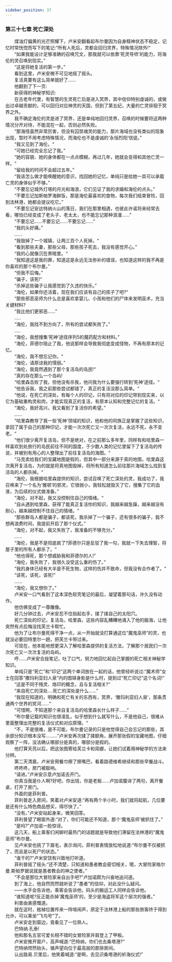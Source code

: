 ```yaml
---
sidebar_position: 37
---
```

### 第三十七章 死亡深处  


　　煤油灯偏黄的光芒照耀下，卢米安翻看起布尔曼因为自身精神状态不稳定，记忆时常恍惚而写下的笔记:“所有人死后，灵都会回归灵界，特殊情况除外!“  
　　“如果我能设计足够准确的召唤咒文，那我就可以依靠‘死灵导师’的能力，将海伦的灵召唤到现实。”  
　　“这是将她复活的第一步。”  
　　看到这里，卢米安微不可见地摇了摇头。  
　　复活真要有这么简单就好了......  
　　他翻到了下一页:  
　　新获得的神秘学知识:  
　　在古老年代里，有智慧的生灵死亡后是进入冥界，其中信仰特别虔诚的，或做出过卓越贡献的，可以回归对应神灵的天国，但到了第五纪，大量的亡灵徘徊于冥界之外。  
　　我不确定海伦的灵是进了冥界，还是单纯地回归灵界，召唤的时候要将这两种情况分开对待，不能混在一起，否则必然失败。  
　　“那海怪虽然非常厉害，但没有囚禁魂灵的能力，那片海域也没有类似的现象出现，暂时不用考虑特殊情况，而海伦也不是虔诚的‘永恒烈阳’信徒。”  
　　“我又见到了海伦。“  
　　“可她已经完全忘记了我。”  
　　“她的容貌、她的身体都在一点点模糊，再过几年，她就会变得和其他亡灵一样。“  
　　“留给我的时间不会超过五年。”  
　　“我该怎么做才能唤醒她的意识，找回她的记忆，单纯只是给她一具可以承载亡灵的身体似乎不够。”  
　　“不要忘记城外灯塔的月光和海浪，它们见证了我的求婚和海伦的点头。”  
　　“不要忘记加斯帕罗海鲜饭，那是海伦最喜欢的食物，每次我们结束冒险，回到法林港，她都会提议吃它。”  
　　“不要忘记安达特纳火山的落日，我们在那里相遇，也彼此许诺将来经常去看，哪怕已经变成了老头子、老太太，也不能忘记那种浪漫……”  
　　“不要忘记……不要忘记……不要忘记...…”  
　　“我的头好痛。”  
　　......  
　　“我毁掉了一个城镇，让两三百个人死掉。“  
　　“看到那些夫妻，那些父母，那些孩子死去，我没有感觉开心。”  
　　“我的心就像沉在黑暗里。“  
　　“我知道这是我的罪，知道这是永远无法弥补的错误，也知道这样的我不再是你喜欢的那个布尔曼。”  
　　“但我不后悔。”  
　　“骗子，该死!“  
　　“杀掉这些骗子让我感觉到了久违的快乐。”  
　　“海伦，如果你还活着，现在我们应该有自己的孩子了吧?“  
　　“那些邪恶巫师为什么总是喜欢拿婴儿、小孩和他们的尸体来发明巫术，充当关键材料?  
　　“我比他们更邪恶……”  
　　.....  
　　“海伦，我找不到方向了，所有的尝试都失败了。”  
　　.....  
　　“海伦，我想搜集‘死神’途径序列5的魔药配方和材料。”  
　　“海伦，菲德尔阻止了我，他说那样会导致我彻底变成怪物，不再有原本的记忆。  
　　“海伦，我不想忘记你。“  
　　“海伦，请原谅我的懦弱。”  
　　“海伦，我竟然遇到了那个复活岛的岛民!“  
　　“真的存在那么一个岛屿!  
　　“哈里森击败了我，但他没有杀我，他问我为什么要强行转到‘死神’途径。“  
　　“他告诉我，我之前那些尝试都错了，真正的复活没那么简单。“  
　　“他说，在死亡的深处，有每个人的印记，只有将对应的印记带到现实来，以它为基础重构灵和肉，才能实现真正的复活，有原本认知和完整记忆的复活。“  
　　“海伦，我好高兴，我又看到了复活你的希望。”  
　　......  
　　“哈里森教导了我一些‘死神’领域的知识，他和他的同族正是掌握了这些知识，拿回了属于自己的那种印记，才能一次次死亡又一次次复活，永远不死，永不变老。“  
　　“他们很少离开复活岛，但不是绝对，在之前那么多年里，同样有和哈里森一样喜欢到处旅行的岛民前往不同的国度，于少数人类的记忆里留下了复活岛的传说，并被别有用心的人整理出了前往复活岛的海图。“  
　　“马克卖给我们的宝藏地图是假的，但其中一部分来源于真的地图，哈里森这次离开复活岛，为的就是将真地图毁掉，将所有知道怎么前往那片海域怎么找到复活岛的人都杀掉。“  
　　“海伦，我根据哈里森提供的知识，尝试召唤了死亡深处的灵，我成功了，我召唤来了一个名为‘雅顿’的邪灵，它很弱小，我轻松就毁灭了它，搜集了它的血液，为后续的仪式做准备。”  
　　“海伦，对不起，我又没控制住自己的情绪。“  
　　“自从遇到哈里森，获得了能真正复活你的知识，我越来越急躁，越来越没有耐心，越来越控制不住自己的情绪。“  
　　“那些群岛人都是骗子，都该死，我杀掉了一个骗子，还有很多的骗子，我不想再浪费时间，我提前开启了那个仪式。”  
　　“海伦，对不起，我又失败了，我准备的不够充分。”  
　　......  
　　“海伦，我是不是彻底疯了?菲德尔只是反驳了我一句，我就一下失去理智，将屋子里的所有人都杀了。“  
　　“他也得死，那个想威胁我和菲德尔的人!”  
　　“海伦，我失败了，我很久没受这么重的伤了。”  
　　“我的身体已经有大半是不死生物，这样的伤并不致命，但我没有合作者了。“  
　　“该死，该死，该死!”  
　　......  
　　“海伦，我又想你了。”  
　　卢米安一口气看到了这本深色软壳笔记的最后，凝望着那句话，许久没有动作。  
　　他仿佛变成了一尊雕像。  
　　好几分钟过去，卢米安忍不住抬起右手，揉了揉自己的太阳穴。  
　　死亡深处的印记，复活岛，哈里森，这些内容乱糟糟地涌入了他的脑海，让他突然有点后悔没找芙兰卡帮忙。  
　　他为了让布尔曼死得干净一点，从一开始就没打算通这位“魔鬼巫师”的灵，也就没必要回特里尔一趟，把芙兰卡带过来。  
　　可现在，他本能地想更深入了解哈里森提供的复活方法，了解那个居民们一次次死亡又一次次复活的岛屿。  
　　呼...…卢米安合拢笔记，吐了口气，努力地回忆起自己掌握的死亡相关神秘学知识。  
　　单纯只是“死亡”和“印记”这两个单词放在一起的话，他曾经听说过:“魔术师”女士在回答“撒玛利亚妇人泉”内的图铎身影是什么时，提到过“死亡印记”这个名词!”  
　　“这是不同于残灵、烙印的概念，且与复活相关?“  
　　“来自死亡的深处....死亡的深处是什么......”  
　　“我现在知道的，明确和死亡有关的东西有，冥界，‘撒玛利亚妇人泉’，那条贯通两个世界的冥河......“  
　　“可惜啊，不知道那个来自复活岛的哈里森长什么样子.…..”  
　　“布尔曼记载的知识也很凌乱，似乎想到什么就写什么，不是他自己，很难从里面整理出完整的复活仪式和对应原理。“  
　　“不，不是很难，是不可能，布尔曼记录的只是他觉得自己会忘记的那些，其余部分知识根本没写.….….”卢米安再次揉了揉额角，展开那张假的宝藏地图，仔细观察了一阵，没法确认哪部分是真的，哪部分是假的。  
　　他打算天亮以后，把这张图寄给芙兰卡和简娜，让她们试着用神秘学的方法来分辨。  
　　第二天清晨，卢米安用餐巾擦了擦嘴巴，看着路德维希继续和那些早餐战斗。  
　　咚咚咚，房门被敲响。  
　　“请进。”卢米安示意卢加诺去开门。  
　　你真当我是仆人啊?好吧，你出钱，你是老板……卢加诺腹诽了两句，离开餐桌，打开了房门。  
　　外面的是菲利普。  
　　菲利普走入房间，笑着对卢米安道:“再有两个半小时，我们就将起航，几位要是还有什么特色商品想买，得尽快了。”  
　　“没有。”卢米安站起身来，微笑回答。  
　　菲利普望了眼窗外道:“对了，你们可能还不知道，那个‘魔鬼巫师’被抓住了。”  
　　“是吗?”卢加诺一脸惊讶。  
　　这几天，船上乘客们闲聊时最热门的话题就是导致他们滞留在法林港的“魔鬼巫师”布尔曼。  
　　见卢米安也挑了下眉毛，表示询问，菲利普表情放松地说道:“布尔曼不仅被抓了，而且是以死尸的状态。”  
　　“谁干的?”卢米安饶有兴致地打听道。  
　　菲利普摇了摇头:“还不清楚，只知道和愚者教会密切相关，嗯，大冒险家格尔曼.斯帕罗据说就是愚者教会的神之使者。”  
　　“不会是那位大冒险家亲自出手吧?”卢加诺颇为兴奋地追问道。  
　　到了海上，他自然而然就听说了“愚者”的信仰，对此没什么疑问。  
　　——水手会告诉他，乘客会告诉他，码头的搬运工人同样会告诉他。  
　　“谁知道呢?反正能杀掉‘魔鬼巫师’的，至少是海盗将军这个层次的强者。”  
　　利普由衷感慨道。  
　　就在这时，舷梯位置传来一阵喧闹声，原定于法林港上船的那些旅客终于得到允许，可以乘坐“飞鸟号”了。  
　　卢米安走到窗边，竟看见了一位熟人。  
　　巴特纳.孔泰!  
　　他和那名五官可爱长相不错的女冒险家并肩登上了甲板。  
　　卢米安推开窗户，高声喊道:“巴特纳，你们也去桑塔港?”  
　　巴特纳愕然抬头，循声望向位于最高层的那排房间。  
　　认出路易.贝里后，他笑着喊道:“是啊，去见识桑塔港的祈海仪式!”  
